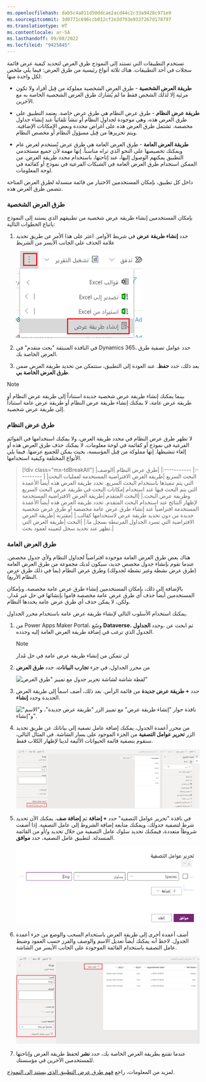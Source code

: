 ```yaml
---
ms.openlocfilehash: dab5c4a011d50ddcae2acd44c2c33a9428c971e9
ms.sourcegitcommit: 3d0771c696ccb012cf2e3d793e9337267d178797
ms.translationtype: HT
ms.contentlocale: ar-SA
ms.lasthandoff: 09/08/2022
ms.locfileid: "9425845"
---
```

تستخدم التطبيقات التي تستند إلى النموذج طرق العرض لتحديد كيفية عرض قائمة سجلات في أحد التطبيقات. هناك ثلاثة أنواع رئيسية من طرق العرض: فيما يلي ملخص لكل واحدة منها:

- **طريقة العرض الشخصية** - طرق العرض الشخصية مملوكة من قِبل أفراد ولا تكون مرئية إلا لذلك الشخص فقط ما لم يُشارك طرق العرض الشخصية الخاصة به مع الآخرين.

- **طريقة عرض النظام** - طرق عرض النظام هي طرق عرض خاصة. يعتمد التطبيق على طرق العرض هذه، وهي موجودة لجداول النظام أو تنشأ تلقائياً عند إنشاء جداول مخصصة. تشتمل طرق العرض هذه على أغراض محددة وبعض الإمكانات الإضافية. ويتم تحريرها من قِبل مسؤول النظام أو مخصص النظام.

- **طريقة العرض العامة** - طرق العرض العامة هي طرق عرض تُستخدم لغرض عام ويمكنك تخصيصها على النحو الذي تراه مناسباً. إنها مهمة لأن جميع مستخدمي التطبيق يمكنهم الوصول إليها، عند إتاحتها، باستخدام محدد طريقة العرض. من الممكن استخدام طرق العرض العامة في الشبكات الفرعية في نموذج أو كقائمة في لوحة المعلومات.

داخل كل تطبيق، بإمكان المستخدمين الاختيار من قائمة منسدلة لطرق العرض المتاحة تتضمن طرق العرض هذه.

### <a name="personal-views"></a>طرق العرض الشخصية

بإمكان المستخدمين إنشاء طريقة عرض شخصية من تطبيقهم الذي يستند إلى النموذج باتباع الخطوات التالية:

1. حدد **إنشاء طريقة عرض** في شريط الأوامر. اعثر على هذا الأمر عن طريق تحديد علامة الحذف على الجانب الأيسر من الشريط

    ![لقطة شاشة للخيار "إنشاء طريقة عرض" مع تمييز علامة الحذف.](../media/07-personal-view-create.png)

2. في النافذة المنبثقة "بحث متقدم" في Dynamics 365، حدد عوامل تصفية طرق العرض الخاصة بك.

3. بعد ذلك، حدد **حفظ**. عند العودة إلى التطبيق، ستتمكن من تحديد طريقة العرض ضمن **طرق العرض الخاصة بي**.

> [!NOTE]
> بينما يمكنك إنشاء طريقة عرض شخصية جديدة استناداً إلى طريقة عرض النظام أو طريقة عرض عامة، لا يمكنك إنشاء طريقة عرض النظام أو طريقة عرض عامة استناداً إلى طريقة عرض شخصية.

### <a name="system-views"></a>طرق عرض النظام

لا تظهر طرق عرض النظام في محدد طريقة العرض، ولا يمكنك استخدامها في القوائم الفرعية في نموذج أو كقائمة في لوحة معلومات. لا يمكنك حذف طرق العرض هذه أو إلغاء تنشيطها. إنها مملوكة من قِبل المؤسسة، بحيث يمكن للجميع عرضها. فيما يلي الأنواع المختلفة وكيفية استخدامها.

>[!div class="mx-tdBreakAll"]
>|طرق عرض النظام |الوصف‏‎|
>|:----------- |:--------- |
>|البحث السريع   |طريقة العرض الافتراضية المستخدمة لعمليات البحث التي يتم تنفيذها باستخدام البحث السريع. تحدد طريقة العرض هذه أيضاً الأعمدة التي يتم البحث فيها عند استخدام إمكانات البحث في طريقة عرض البحث السريع وطريقة عرض البحث.|
>|البحث المتقدم |طريقة العرض الافتراضية المستخدمة لإظهار النتائج عند استخدام البحث المتقدم. تحدد طريقة العرض هذه أيضاً الأعمدة المستخدمة افتراضياً عند إنشاء طرق عرض عامة مخصصة أو طرق عرض شخصية جديدة من دون تحديد طريقة عرض لاستخدامها كقالب.|
>|مقترنة |طريقة العرض الافتراضية التي تسرد الجداول المرتبطة بسجل ما.|
>|البحث |طريقة العرض التي تظهر عند تحديد سجل لتعيينه لعمود بحث.|

### <a name="public-views"></a>طرق العرض العامة

هناك بعض طرق العرض العامة موجودة افتراضياً لجداول النظام ولأي جدول مخصص. عندما تقوم بإنشاء جدول مخصص جديد، سيكون لديك مجموعة من طرق العرض العامة (طرق عرض نشطة وغير نشطة لجدولك) وطرق عرض النظام (بما في ذلك طرق عرض النظام الأربع).

بالإضافة إلى ذلك، بإمكان المستخدمين إنشاء طرق عرض عامة مخصصة. وبإمكان المستخدمين أيضاً حذف أي طرق عرض عامة مخصصة قاموا بإنشائها في حل غير مُدار. ولكن، لا يمكن حذف أي طرق عرض عامة يحددها النظام.

يمكنك استخدام الأسلوب التالي لإنشاء طريقة عرض عامة باستخدام محرر الجداول.

1. من Power Apps Maker Portal، وسّع **Dataverse**، وحدد **الجداول‏‎**، ثم ابحث عن الجدول الذي ترغب في إضافة طريقة العرض العامة إليه وحدده.

    >[!Note]
    >لن تتمكن من إنشاء طريقة عرض عامة في حل مُدار

2. من محرر الجداول، في جزء **تجارب البيانات**، حدد **طرق العرض**

    ![لقطة شاشة لشاشة تحرير جدول مع تمييز "طرق العرض"](../media/07-table-editor-select-views.png)

3. حدد **+ طريقة عرض جديدة** من قائمة الرأس. بعد ذلك، أضف اسماً إلى طريقة العرض الجديدة وحدد **إنشاء**.

    ![نافذة حوار "إنشاء طريقة عرض" مع تمييز الزر "طريقة عرض جديدة"، و"الاسم" و"إنشاء".](../media/07-new-view-dialog.png)

4. من محرر أعمدة الجدول، يمكنك إضافة عامل تصفية إلى بياناتك عن طريق تحديد الزر **تحرير عوامل التصفية** من الجزء الموجود على يسار الشاشة. في المثال التالي، سنقوم بتصفية قائمة الحيوانات الأليفة لدينا لإظهار الكلاب فقط.

    ![نافذة محرر أعمدة الجدول مع تمييز "تحرير عوامل التصفية".](../media/07-edit-filters.png)

5. في نافذة "تحرير عوامل التصفية" حدد **+ إضافة** ثم **إضافة صف**. يمكنك الآن تحديد شرط لتصفية جدولك، ويمكنك متابعة إضافة الشروط إلى عامل التصفية. إذا أضفت شروطاً متعددة، فيمكنك تحديد سلوك عامل التصفية من خلال تحديد و/أو من القائمة المنسدلة.  لتطبيق عامل التصفية، حدد **موافق**.

    ![جزء "تحرير عوامل التصفية" يعرض شرطاً لعامل التصفية، "الأنواع تساوي كلب".](../media/07-species-equals-dog.png)

6. أضف أعمدة أخرى إلى طريقة العرض باستخدام السحب والوضع من جزء أعمدة الجدول. لاحظ أنه يمكنك أيضاً تعديل الاسم والوصف والفرز حسب العمود وضبط عامل التصفية باستخدام القائمة الموجودة على الجانب الأيسر من الشاشة.

    ![طريقة عرض جدول تُظهر زر عمود "طريقة العرض" مميزاً بالإضافة إلى قائمة خصائص طريقة العرض.](../media/07-view-add-columns-settings.png)

7. عندما تقتنع بطريقة العرض الخاصة بك، حدد **نشر** لحفظ طريقة العرض وإتاحتها للمستخدمين الآخرين في مؤسستك.

لمزيد من المعلومات، راجع [فهم طرق عرض التطبيق الذي يستند إلى النموذج](/power-apps/maker/model-driven-apps/create-edit-views/?azure-portal=true).
